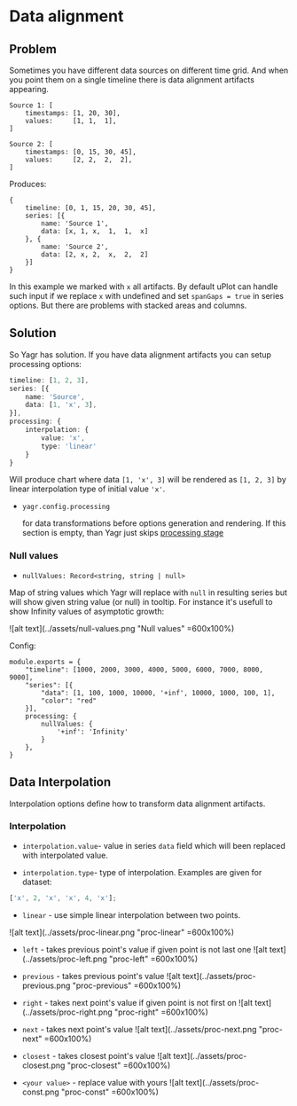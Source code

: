 # Data alignment

## Problem

Sometimes you have different data sources on different time grid. And when you point them on a single timeline there is data alignment artifacts appearing.

```
Source 1: [
    timestamps: [1, 20, 30],
    values:     [1, 1,  1],
]

Source 2: [
    timestamps: [0, 15, 30, 45],
    values:     [2, 2,  2,  2],
]
```

Produces:

```
{
    timeline: [0, 1, 15, 20, 30, 45],
    series: [{
        name: 'Source 1',
        data: [x, 1, x,  1,  1,  x]
    }, {
        name: 'Source 2',
        data: [2, x, 2,  x,  2,  2]
    }]
}
```

In this example we marked with `x` all artifacts. By default uPlot can handle such input if we replace `x` with undefined and set `spanGaps = true` in series options. But there are problems with stacked areas and columns.

## Solution

So Yagr has solution. If you have data alignment artifacts you can setup processing options:

```ts
timeline: [1, 2, 3],
series: [{
    name: 'Source',
    data: [1, 'x', 3],
}],
processing: {
    interpolation: {
        value: 'x',
        type: 'linear'
    }
}
```

Will produce chart where data `[1, 'x', 3]` will be rendered as `[1, 2, 3]` by linear interpolation type of initial value `'x'`.

-   `yagr.config.processing`

    for data transformations before options generation and rendering. If this section is empty, than Yagr just skips [processing stage](./lifecycle.md#lifecycle-stages)

### Null values

-   `nullValues: Record<string, string | null>`

Map of string values which Yagr will replace with `null` in resulting series but will show given string value (or null) in tooltip. For instance it's usefull to show Infinity values of asymptotic growth:

![alt text](../assets/null-values.png "Null values" =600x100%)

Config:

```
module.exports = {
    "timeline": [1000, 2000, 3000, 4000, 5000, 6000, 7000, 8000, 9000],
    "series": [{
        "data": [1, 100, 1000, 10000, '+inf', 10000, 1000, 100, 1],
        "color": "red"
    }],
    processing: {
        nullValues: {
            '+inf': 'Infinity'
        }
    },
}
```

## Data Interpolation

Interpolation options define how to transform data alignment artifacts.

### Interpolation

-   `interpolation.value`- value in series `data` field which will been replaced with interpolated value.

-   `interpolation.type`- type of interpolation. Examples are given for dataset:

```js
['x', 2, 'x', 'x', 4, 'x'];
```

-   `linear` - use simple linear interpolation between two points.

![alt text](../assets/proc-linear.png "proc-linear" =600x100%)

-   `left` - takes previous point's value if given point is not last one
    ![alt text](../assets/proc-left.png "proc-left" =600x100%)

-   `previous` - takes previous point's value
    ![alt text](../assets/proc-previous.png "proc-previous" =600x100%)

-   `right` - takes next point's value if given point is not first on
    ![alt text](../assets/proc-right.png "proc-right" =600x100%)

-   `next` - takes next point's value
    ![alt text](../assets/proc-next.png "proc-next" =600x100%)

-   `closest` - takes closest point's value
    ![alt text](../assets/proc-closest.png "proc-closest" =600x100%)

-   `<your value>` - replace value with yours
    ![alt text](../assets/proc-const.png "proc-const" =600x100%)
